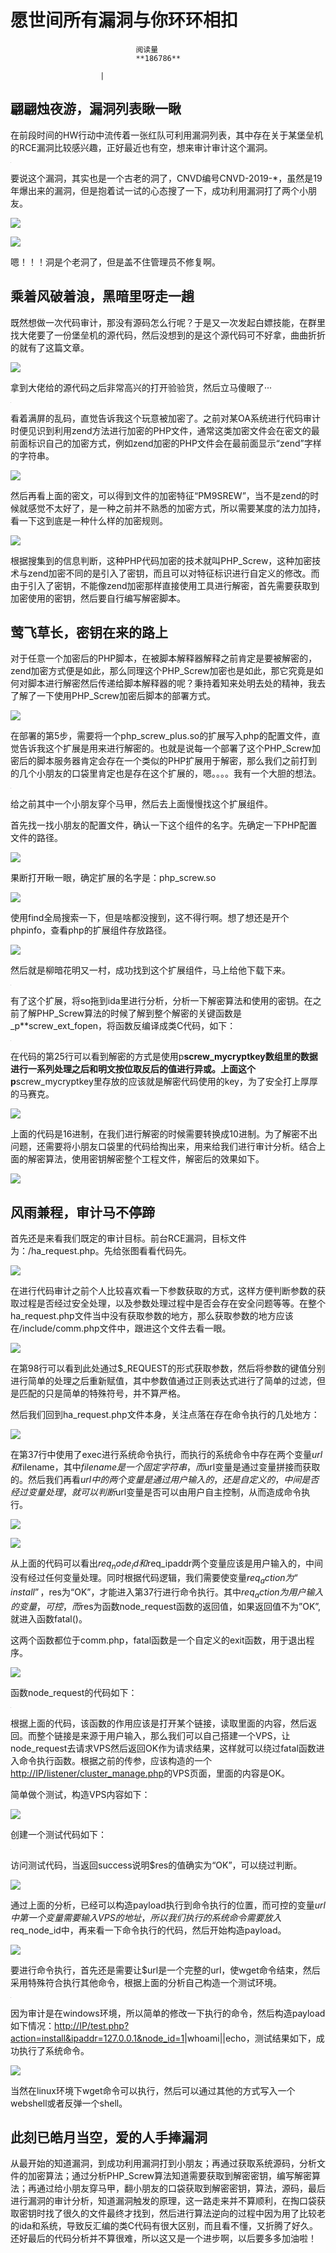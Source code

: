 
# 愿世间所有漏洞与你环环相扣


                                阅读量   
                                **186786**
                            
                        |
                        
                                                                                    





## 翩翩烛夜游，漏洞列表瞅一瞅

在前段时间的HW行动中流传着一张红队可利用漏洞列表，其中存在关于某堡垒机的RCE漏洞比较感兴趣，正好最近也有空，想来审计审计这个漏洞。

[![](data:image/png;base64,iVBORw0KGgoAAAANSUhEUgAAAAEAAAABCAYAAAAfFcSJAAAAAXNSR0IArs4c6QAAAARnQU1BAACxjwv8YQUAAAAJcEhZcwAADsQAAA7EAZUrDhsAAAANSURBVBhXYzh8+PB/AAffA0nNPuCLAAAAAElFTkSuQmCC)](https://p0.ssl.qhimg.com/t01f307fe9295a42a09.png)

要说这个漏洞，其实也是一个古老的洞了，CNVD编号CNVD-2019-*，虽然是19年爆出来的漏洞，但是抱着试一试的心态搜了一下，成功利用漏洞打了两个小朋友。

[![](https://p3.ssl.qhimg.com/t013bed7884f2f6ed9b.png)](https://p3.ssl.qhimg.com/t013bed7884f2f6ed9b.png)

[![](https://p4.ssl.qhimg.com/t0179d64b93573b3144.png)](https://p4.ssl.qhimg.com/t0179d64b93573b3144.png)

嗯！！！洞是个老洞了，但是盖不住管理员不修复啊。



## 乘着风破着浪，黑暗里呀走一趟

既然想做一次代码审计，那没有源码怎么行呢？于是又一次发起白嫖技能，在群里找大佬要了一份堡垒机的源代码，然后没想到的是这个源代码可不好拿，曲曲折折的就有了这篇文章。

[![](https://p4.ssl.qhimg.com/t01790fa7f22cef9d49.png)](https://p4.ssl.qhimg.com/t01790fa7f22cef9d49.png)

拿到大佬给的源代码之后非常高兴的打开验验货，然后立马傻眼了···

[![](data:image/png;base64,iVBORw0KGgoAAAANSUhEUgAAAAEAAAABCAYAAAAfFcSJAAAAAXNSR0IArs4c6QAAAARnQU1BAACxjwv8YQUAAAAJcEhZcwAADsQAAA7EAZUrDhsAAAANSURBVBhXYzh8+PB/AAffA0nNPuCLAAAAAElFTkSuQmCC)](https://p1.ssl.qhimg.com/t01d5b739857ad076ec.png)

看着满屏的乱码，直觉告诉我这个玩意被加密了。之前对某OA系统进行代码审计时便见识到利用zend方法进行加密的PHP文件，通常这类加密文件会在密文的最前面标识自己的加密方式，例如zend加密的PHP文件会在最前面显示“zend”字样的字符串。

[![](https://p3.ssl.qhimg.com/t0142a901b765d00774.png)](https://p3.ssl.qhimg.com/t0142a901b765d00774.png)

然后再看上面的密文，可以得到文件的加密特征“PM9SREW”，当不是zend的时候就感觉不太好了，是一种之前并不熟悉的加密方式，所以需要某度的法力加持，看一下这到底是一种什么样的加密规则。

[![](https://p3.ssl.qhimg.com/t01a1035322c7271e9d.png)](https://p3.ssl.qhimg.com/t01a1035322c7271e9d.png)

根据搜集到的信息判断，这种PHP代码加密的技术就叫PHP_Screw，这种加密技术与zend加密不同的是引入了密钥，而且可以对特征标识进行自定义的修改。而由于引入了密钥，不能像zend加密那样直接使用工具进行解密，首先需要获取到加密使用的密钥，然后要自行编写解密脚本。



## 莺飞草长，密钥在来的路上

对于任意一个加密后的PHP脚本，在被脚本解释器解释之前肯定是要被解密的，zend加密方式便是如此，那么同理这个PHP_Screw加密也是如此，那它究竟是如何对脚本进行解密然后传递给脚本解释器的呢？秉持着知来处明去处的精神，我去了解了一下使用PHP_Screw加密后脚本的部署方式。

[![](https://p5.ssl.qhimg.com/t018b94fbcc9495c650.png)](https://p5.ssl.qhimg.com/t018b94fbcc9495c650.png)

在部署的第5步，需要将一个php_screw_plus.so的扩展写入php的配置文件，直觉告诉我这个扩展是用来进行解密的。也就是说每一个部署了这个PHP_Screw加密后的脚本服务器肯定会存在一个类似的PHP扩展用于解密，那么我们之前打到的几个小朋友的口袋里肯定也是存在这个扩展的，嗯。。。。我有一个大胆的想法。

[![](data:image/png;base64,iVBORw0KGgoAAAANSUhEUgAAAAEAAAABCAYAAAAfFcSJAAAAAXNSR0IArs4c6QAAAARnQU1BAACxjwv8YQUAAAAJcEhZcwAADsQAAA7EAZUrDhsAAAANSURBVBhXYzh8+PB/AAffA0nNPuCLAAAAAElFTkSuQmCC)](https://p0.ssl.qhimg.com/t01172ac3dbd9edbb89.png)

给之前其中一个小朋友穿个马甲，然后去上面慢慢找这个扩展组件。

首先找一找小朋友的配置文件，确认一下这个组件的名字。先确定一下PHP配置文件的路径。

[![](https://p4.ssl.qhimg.com/t011e946c3963c3bc78.png)](https://p4.ssl.qhimg.com/t011e946c3963c3bc78.png)

果断打开瞅一眼，确定扩展的名字是：php_screw.so

[![](https://p2.ssl.qhimg.com/t0167d6bc1db2c38a74.png)](https://p2.ssl.qhimg.com/t0167d6bc1db2c38a74.png)

使用find全局搜索一下，但是啥都没搜到，这不得行啊。想了想还是开个phpinfo，查看php的扩展组件存放路径。

[![](https://p5.ssl.qhimg.com/t019865188a19f6dcaf.png)](https://p5.ssl.qhimg.com/t019865188a19f6dcaf.png)

然后就是柳暗花明又一村，成功找到这个扩展组件，马上给他下载下来。

[![](data:image/png;base64,iVBORw0KGgoAAAANSUhEUgAAAAEAAAABCAYAAAAfFcSJAAAAAXNSR0IArs4c6QAAAARnQU1BAACxjwv8YQUAAAAJcEhZcwAADsQAAA7EAZUrDhsAAAANSURBVBhXYzh8+PB/AAffA0nNPuCLAAAAAElFTkSuQmCC)](https://p1.ssl.qhimg.com/t0124fc594f34704458.png)

有了这个扩展，将so拖到ida里进行分析，分析一下解密算法和使用的密钥。在之前了解PHP_Screw算法的时候了解到整个解密的关键函数是_p**screw_ext_fopen，将函数反编译成类C代码，如下：

[![](data:image/png;base64,iVBORw0KGgoAAAANSUhEUgAAAAEAAAABCAYAAAAfFcSJAAAAAXNSR0IArs4c6QAAAARnQU1BAACxjwv8YQUAAAAJcEhZcwAADsQAAA7EAZUrDhsAAAANSURBVBhXYzh8+PB/AAffA0nNPuCLAAAAAElFTkSuQmCC)](https://p1.ssl.qhimg.com/t01a7d8e3b57e4023d5.png)

在代码的第25行可以看到解密的方式是使用p**screw_mycryptkey数组里的数据进行一系列处理之后和明文按位取反后的值进行异或。上面这个p**screw_mycryptkey里存放的应该就是解密代码使用的key，为了安全打上厚厚的马赛克。

[![](https://p3.ssl.qhimg.com/t0193d730c1fb7e198b.png)](https://p3.ssl.qhimg.com/t0193d730c1fb7e198b.png)

上面的代码是16进制，在我们进行解密的时候需要转换成10进制。为了解密不出问题，还需要将小朋友口袋里的代码给掏出来，用来给我们进行审计分析。结合上面的解密算法，使用密钥解密整个工程文件，解密后的效果如下。

[![](https://p2.ssl.qhimg.com/t016a35a753e8138d58.png)](https://p2.ssl.qhimg.com/t016a35a753e8138d58.png)



## 风雨兼程，审计马不停蹄

首先还是来看我们既定的审计目标。前台RCE漏洞，目标文件为：/ha_request.php。先给张图看看代码先。

[![](https://p5.ssl.qhimg.com/t01993d639b953af08e.png)](https://p5.ssl.qhimg.com/t01993d639b953af08e.png)

在进行代码审计之前个人比较喜欢看一下参数获取的方式，这样方便判断参数的获取过程是否经过安全处理，以及参数处理过程中是否会存在安全问题等等。在整个ha_request.php文件当中没有获取参数的地方，那么获取参数的地方应该在/include/comm.php文件中，跟进这个文件去看一眼。

[![](https://p5.ssl.qhimg.com/t017c390aa8c068bbd0.png)](https://p5.ssl.qhimg.com/t017c390aa8c068bbd0.png)

在第98行可以看到此处通过$_REQUEST的形式获取参数，然后将参数的键值分别进行简单的处理之后重新赋值，其中参数值通过正则表达式进行了简单的过滤，但是匹配的只是简单的特殊符号，并不算严格。

然后我们回到ha_request.php文件本身，关注点落在存在命令执行的几处地方：

[![](https://p2.ssl.qhimg.com/t01bbc209e7ee493a38.png)](https://p2.ssl.qhimg.com/t01bbc209e7ee493a38.png)

在第37行中使用了exec进行系统命令执行，而执行的系统命令中存在两个变量$url和$filename，其中$filename是一个固定字符串，而$url变量是通过变量拼接而获取的。然后我们再看$url中的两个变量是通过用户输入的，还是自定义的，中间是否经过变量处理，就可以判断$url变量是否可以由用户自主控制，从而造成命令执行。

[![](https://p5.ssl.qhimg.com/t014e5a60fa93ba4daa.png)](https://p5.ssl.qhimg.com/t014e5a60fa93ba4daa.png)

[![](https://p0.ssl.qhimg.com/t01a8b2ea99f51ce4fd.png)](https://p0.ssl.qhimg.com/t01a8b2ea99f51ce4fd.png)

从上面的代码可以看出$req_node_id和$req_ipaddr两个变量应该是用户输入的，中间没有经过任何变量处理。同时根据代码逻辑，我们需要使变量$req_action为“install”，$res为“OK”，才能进入第37行进行命令执行。其中$req_action为用户输入的变量，可控，而$res为函数node_request函数的返回值，如果返回值不为”OK”,就进入函数fatal()。

这两个函数都位于comm.php，fatal函数是一个自定义的exit函数，用于退出程序。

[![](https://p0.ssl.qhimg.com/t01177fc102f97c4934.png)](https://p0.ssl.qhimg.com/t01177fc102f97c4934.png)

函数node_request的代码如下：

[![](data:image/png;base64,iVBORw0KGgoAAAANSUhEUgAAAAEAAAABCAYAAAAfFcSJAAAAAXNSR0IArs4c6QAAAARnQU1BAACxjwv8YQUAAAAJcEhZcwAADsQAAA7EAZUrDhsAAAANSURBVBhXYzh8+PB/AAffA0nNPuCLAAAAAElFTkSuQmCC)](https://p0.ssl.qhimg.com/t0135c3a5889def7a3e.png)

根据上面的代码，该函数的作用应该是打开某个链接，读取里面的内容，然后返回。而整个链接是来源于用户输入，那么我们可以自己搭建一个VPS，让node_request去请求VPS然后返回OK作为请求结果，这样就可以绕过fatal函数进入命令执行函数。根据之前的传参，应该构造的一个[http://IP/listener/cluster_manage.php](http://IP/listener/cluster_manage.php)的VPS页面，里面的内容是OK。

简单做个测试，构造VPS内容如下：

[![](https://p4.ssl.qhimg.com/t01b5b6148064611ce1.png)](https://p4.ssl.qhimg.com/t01b5b6148064611ce1.png)

创建一个测试代码如下：

[![](data:image/png;base64,iVBORw0KGgoAAAANSUhEUgAAAAEAAAABCAYAAAAfFcSJAAAAAXNSR0IArs4c6QAAAARnQU1BAACxjwv8YQUAAAAJcEhZcwAADsQAAA7EAZUrDhsAAAANSURBVBhXYzh8+PB/AAffA0nNPuCLAAAAAElFTkSuQmCC)](https://p5.ssl.qhimg.com/t01897f232f96ab1c94.png)

访问测试代码，当返回success说明$res的值确实为“OK”，可以绕过判断。

[![](https://p0.ssl.qhimg.com/t0189af9fb37e2538c4.png)](https://p0.ssl.qhimg.com/t0189af9fb37e2538c4.png)

通过上面的分析，已经可以构造payload执行到命令执行的位置，而可控的变量$url中第一个变量需要输入VPS的地址，所以我们执行的系统命令需要放入$req_node_id中，再来看一下命令执行的代码，然后开始构造payload。

[![](https://p3.ssl.qhimg.com/t0186f845e7289f04ed.png)](https://p3.ssl.qhimg.com/t0186f845e7289f04ed.png)

要进行命令执行，首先还是需要让$url是一个完整的url，使wget命令结束，然后采用特殊符合执行其他命令，根据上面的分析自己构造一个测试环境。

[![](data:image/png;base64,iVBORw0KGgoAAAANSUhEUgAAAAEAAAABCAYAAAAfFcSJAAAAAXNSR0IArs4c6QAAAARnQU1BAACxjwv8YQUAAAAJcEhZcwAADsQAAA7EAZUrDhsAAAANSURBVBhXYzh8+PB/AAffA0nNPuCLAAAAAElFTkSuQmCC)](https://p1.ssl.qhimg.com/t017e1111d4995f3c7a.png)

因为审计是在windows环境，所以简单的修改一下执行的命令，然后构造payload如下情况：[http://IP/test.php?action=install&amp;ipaddr=127.0.0.1&amp;node_id=1](http://IP/test.php?action=install&amp;ipaddr=127.0.0.1&amp;node_id=1)|whoami||echo，测试结果如下，成功执行了系统命令。

[![](https://p2.ssl.qhimg.com/t015a4762587e52c0d3.png)](https://p2.ssl.qhimg.com/t015a4762587e52c0d3.png)

当然在linux环境下wget命令可以执行，然后可以通过其他的方式写入一个webshell或者反弹一个shell。



## 此刻已皓月当空，爱的人手捧漏洞

从最开始的知道漏洞，到成功利用漏洞打到小朋友；再通过获取系统源码，分析文件的加密算法；通过分析PHP_Screw算法知道需要获取到解密密钥，编写解密算法；再通过给小朋友穿马甲，翻小朋友的口袋获取到解密密钥，算法，源码，最后进行漏洞的审计分析，知道漏洞触发的原理，这一路走来并不算顺利，在掏口袋获取密钥时找了很久的文件最终才找到，然后进行算法逆向的过程中因为用了比较老的ida和系统，导致反汇编的类C代码有很大区别，而且看不懂，又折腾了好久。还好最后的代码分析并不算很难，所以这又是一个进步啊，以后要多多加油啦！

